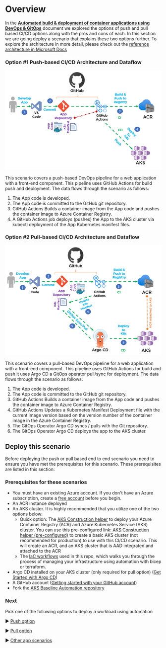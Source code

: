 # Overview

In the [**Automated build & deployment of container applications using DevOps & GitOps**](http://TBDlink.com/) document we explored the options of push and pull based CI/CD options along with the pros and cons of each. In this section we are going deploy a scenario that explains these two options further. To explore the architecture in more detail, please check out the [reference architecture in Microsoft Docs](http://TBDlink.com/)

### Option \#1 Push-based CI/CD Architecture and Dataflow

![Figure 1 - Option 1 Push based Architecture with GitHub Actions for CI and CD](./media/5ef464b58b9ce8ab4499ed1c2aec882f2.png)

This scenario covers a push-based DevOps pipeline for a web application with a front-end component. This pipeline uses GitHub Actions for build push and deployment. The data flows through the scenario as follows:

1.  The App code is developed.
1.  The App code is committed to the GitHub git repository.
1.  GitHub Actions Builds a container image from the App code and pushes the container image to Azure Container Registry.
1.  A GitHub Actions job deploys (pushes) the App to the AKS cluster via kubectl deployment of the App Kubernetes manifest files.

### Option \#2 Pull-based CI/CD Architecture and Dataflow

![Figure 2 - Option 2 Pull based Architecture with GitHub Actions for CI and Argo CD for CD](./media/72be57feef5bb9b47658cfc16f3d779f3.png)

This scenario covers a pull-based DevOps pipeline for a web application with a front-end component. This pipeline uses GitHub Actions for build and push it uses Argo CD a GitOps operator pull/sync for deployment. The data flows through the scenario as follows:

1.  The App code is developed.
1.  The App code is committed to the GitHub git repository.
1.  GitHub Actions Builds a container image from the App code and pushes the container image to Azure Container Registry.
1.  GitHub Actions Updates a Kubernetes Manifest Deployment file with the current image version based on the version number of the container image in the Azure Container Registry.
1.  The GitOps Operator Argo CD syncs / pulls with the Git repository.
1.  The GitOps Operator Argo CD deploys the app to the AKS cluster.

## Deploy this scenario

Before deploying the push or pull based end to end scenario you need to ensure you have met the prerequisites for this scenario. These prerequisites are listed in this section:

### Prerequisites for these scenarios

-   You must have an existing Azure account. If you don't have an Azure subscription, create a [free account](https://azure.microsoft.com/free/?WT.mc_id=A261C142F) before you begin.
-   An ACR instance deployed
-   An AKS cluster. It is highly recommended that you utilize one of the two options below:
    - Quick option: The [AKS Construction helper](https://azure.github.io/AKS-Construction/) to deploy your Azure Container Registry (ACR) and Azure Kubernetes Service (AKS) cluster. You can use this pre-configured link: [AKS Construction helper (pre-configured)](https://azure.github.io/AKS-Construction/?ops=managed&cluster.apisecurity=none&addons.ingress=none&addons.monitor=aci&addons.azurepolicy=none&addons.networkPolicy=none&addons.csisecret=none&deploy.location=EastUS2) to create a basic AKS cluster (not recommended for production) to use with this CI/CD scenario. This will create an ACR, and an AKS cluster that is AAD integrated and attached to the ACR
    - The [IaC workflows](../../IaC/README.md) used in this repo, which walks you through the process of managing your infrastructure using automation with bicep or terraform.
-   Argo CD installed on your AKS cluster (only required for pull option) ([Get Started with Argo CD](https://argo-cd.readthedocs.io/en/stable/getting_started/))
-   A GitHub account ([Getting started with your GitHub account](https://docs.github.com/en/get-started/onboarding/getting-started-with-your-github-account))
-   Fork the [AKS Baseline Automation repository](https://github.com/azure/aks-baseline-automation)

### Next
Pick one of the following options to deploy a workload using automation

:arrow_forward: [Push option](./app-flask-push-dockerbuild.md)

:arrow_forward: [Pull option](./app-flask-pull-gitops.md)

:arrow_forward: [Other app scenarios](./other-app-scenarios)
